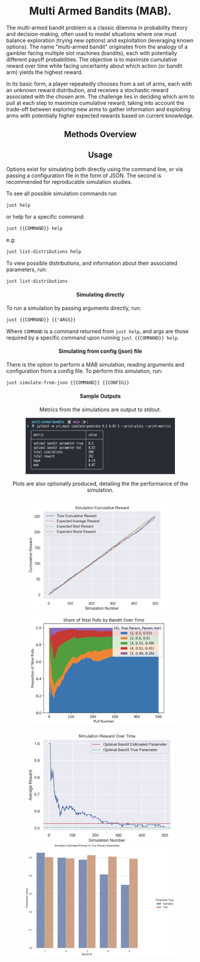 <h1 align="center">
Multi Armed Bandits (MAB).
</h1>

The multi-armed bandit problem is a classic dilemma in probability theory and decision-making, often used to model situations where one must balance exploration (trying new options) and exploitation (leveraging known options). The name "multi-armed bandit" originates from the analogy of a gambler facing multiple slot machines (bandits), each with potentially different payoff probabilities. The objective is to maximize cumulative reward over time while facing uncertainty about which action (or bandit arm) yields the highest reward.

In its basic form, a player repeatedly chooses from a set of arms, each with an unknown reward distribution, and receives a stochastic reward associated with the chosen arm. The challenge lies in deciding which arm to pull at each step to maximize cumulative reward, taking into account the trade-off between exploring new arms to gather information and exploiting arms with potentially higher expected rewards based on current knowledge.

<h2  align="center">
Methods Overview
</h2>


<h2  align="center">
Usage
</h2>

Options exist for simulating both directly using the command line, or via passing a configuration file in the form of JSON. The second is recommended for reproducable simulation studies.

To see all possible simulation commands run
```bash
just help
```

or help for a specific command:
```bash
just {{COMMAND}} help
```

e.g:
```bash
just list-distributions help
```

To view possible distributions, and information about their associated parameters, run:

```bash
just list-distributions
```

<h4 align="center">
Simulating directly
</h4>

<p align="center">

To run a simulation by passing arguments directly, run:

```bash
just {{COMMAND}} {{*ARGS}}
```

Where `COMMAND` is a command returned from `just help`, and args are those required
by a specific command upon running `just {{COMMAND}} help`.
</p>

<h4 align="center">
Simulating from config (json) file
</h4>

<p align="center">

There is the option to perform a MAB simulation, reading arguments and configuration from a config file.
To perform this simulation, run:

```bash
just simulate-from-json {{COMMAND}} {{CONFIG}}
```
</p>

<h4 align="center">
Sample Outputs
</h4>

<p align="center"> Metrics from the simulations are output to stdout. </p>
<p align="center">
<img width="400" height="150" src="img/sim_metrics.png"/>
</p>

<p align="center"> Plots are also optionally produced, detailing the the performance of the simulation. </p>
<p align="center">
<img width="400" height="300" src="img/sim_cum_reward.png"/>
<img width="400" height="300" src="img/sim_pulls.png"/>
</p>

<p align="center">
<img width="400" height="300" src="img/sim_reward.png"/>
<img width="400" height="300" src="img/sim_residuals.png"/>
</p>